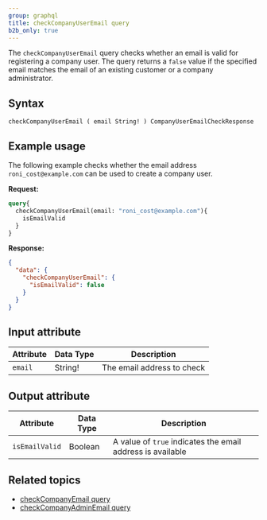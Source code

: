 ```yaml
---
group: graphql
title: checkCompanyUserEmail query
b2b_only: true
---
```


The `checkCompanyUserEmail` query checks whether an email is valid for registering a company user. The query returns a `false` value if the specified email matches the email of an existing customer or a company administrator.

## Syntax

`checkCompanyUserEmail ( email String! ) CompanyUserEmailCheckResponse`

## Example usage

The following example checks whether the email address `roni_cost@example.com` can be used to create a company user.

**Request:**

```graphql
query{
  checkCompanyUserEmail(email: "roni_cost@example.com"){
    isEmailValid
  }
}
```

**Response:**

```json
{
  "data": {
    "checkCompanyUserEmail": {
      "isEmailValid": false
    }
  }
}
```

## Input attribute

Attribute |  Data Type | Description
--- | --- | ---
`email` | String! | The email address to check

## Output attribute

Attribute |  Data Type | Description
--- | --- | ---
`isEmailValid` | Boolean | A value of `true` indicates the email address is available

## Related topics

*  [checkCompanyEmail query]({{page.baseurl}}/graphql/queries/check-company-email.html)
*  [checkCompanyAdminEmail query]({{page.baseurl}}/graphql/queries/check-company-admin-email.html)
